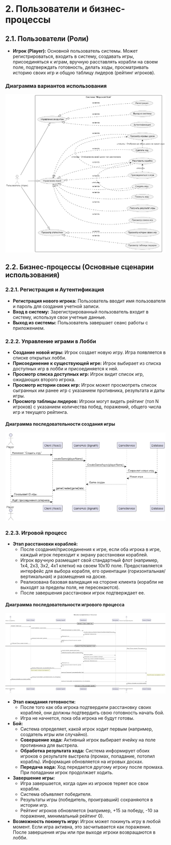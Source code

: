 # 2. Пользователи и бизнес-процессы

## 2.1. Пользователи (Роли)

*   **Игрок (Player):** Основной пользователь системы. Может регистрироваться, входить в систему, создавать игры, присоединяться к играм, вручную расставлять корабли на своем поле, подтверждать готовность, делать ходы, просматривать историю своих игр и общую таблицу лидеров (рейтинг игроков).

### Диаграмма вариантов использования

![Диаграмма вариантов использования](diagrams/ДиаграммаВариантовИспользования.png)

## 2.2. Бизнес-процессы (Основные сценарии использования)

### 2.2.1. Регистрация и Аутентификация
*   **Регистрация нового игрока:** Пользователь вводит имя пользователя и пароль для создания учетной записи.
*   **Вход в систему:** Зарегистрированный пользователь входит в систему, используя свои учетные данные.
*   **Выход из системы:** Пользователь завершает сеанс работы с приложением.

### 2.2.2. Управление играми в Лобби
*   **Создание новой игры:** Игрок создает новую игру. Игра появляется в списке открытых лобби.
*   **Присоединение к существующей игре:** Игрок выбирает из списка доступных игр в лобби и присоединяется к ней.
*   **Просмотр списка доступных игр:** Игрок видит список игр, ожидающих второго игрока.
*   **Просмотр истории своих игр:** Игрок может просмотреть список сыгранных им ранее игр с указанием противника, результата и даты игры.
*   **Просмотр таблицы лидеров:** Игроки могут видеть рейтинг (топ N игроков) с указанием количества побед, поражений, общего числа игр и текущего рейтинга.

#### Диаграмма последовательности создания игры

![Диаграмма последовательности создания игры](diagrams/ДиаграммаПоследовательности(Создание).png)

### 2.2.3. Игровой процесс
*   **Этап расстановки кораблей:**
    *   После создания/присоединения к игре, если оба игрока в игре, каждый игрок переходит к экрану расстановки кораблей.
    *   Игрок вручную размещает свой стандартный флот (например, 1x4, 2x3, 3x2, 4x1 клетки) на своем 10x10 поле. Предоставляется интерфейс для выбора корабля, его ориентации (горизонтальная/вертикальная) и размещения на доске.
    *   Реализована базовая валидация на стороне клиента (корабли не выходят за пределы поля, не пересекаются).
    *   После завершения расстановки игрок подтверждает ее.

#### Диаграмма последовательности игрового процесса

![Диаграмма последовательности игрового процесса](diagrams/ДиаграммаПоследовательности(Игра).png)

*   **Этап ожидания готовности:**
    *   После того как оба игрока подтвердили расстановку своих кораблей, они должны подтвердить свою готовность начать бой.
    *   Игра не начнется, пока оба игрока не будут готовы.
*   **Бой:**
    *   Система определяет, какой игрок ходит первым (например, создатель игры или случайно).
    *   **Совершение хода:** Активный игрок выбирает ячейку на поле противника для выстрела.
    *   **Обработка результата хода:** Система информирует обоих игроков о результате выстрела (промах, попадание, потопил корабль). Информация обновляется на игровых досках.
    *   **Передача хода:** Ход передается другому игроку после промаха. При попадании игрок продолжает ходить.
*   **Завершение игры:**
    *   Игра завершается, когда один из игроков теряет все свои корабли.
    *   Система объявляет победителя.
    *   Результаты игры (победитель, проигравший) сохраняются в истории игр.
    *   Рейтинг игроков обновляется (например, +15 за победу, -10 за поражение, минимальный рейтинг 0).
*   **Возможность покинуть игру:** Игрок может покинуть игру в любой момент. Если игра активна, это засчитывается как поражение. После завершения игры или при выходе игроки возвращаются в лобби. 